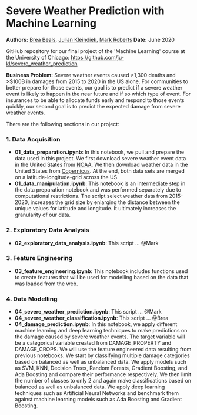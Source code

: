 # Severe Weather Prediction with Machine Learning

**Authors:** [Brea Beals](https://github.com/brbeals/), [Julian Kleindiek](https://github.com/ju-kl/), [Mark Roberts](https://github.com/markfroberts99/)
**Date:** June 2020

GitHub repository for our final project of the 'Machine Learning' course at the University of Chicago: https://github.com/ju-kl/severe_weather_prediction

**Business Problem:** Severe weather events caused >1,300 deaths and >$100B in damages from 2015 to 2020 in the US alone. For communities to better prepare for those events, our goal is to predict if a severe weather event is likely to happen in the near future and if so which type of event. For insurances to be able to allocate funds early and respond to those events quickly, our second goal is to predict the expected damage from severe weather events.

There are the following sections in our project:

### 1. Data Acquisition
- **01_data_preparation.ipynb**: In this notebook, we pull and prepare the data used in this project. We first download severe weather event data in the United States from [NOAA](https://www1.ncdc.noaa.gov/pub/data/swdi/stormevents/csvfiles/). We then download weather data in the United States from [Copernicus](https://cds.climate.copernicus.eu/cdsapp#!/dataset/reanalysis-era5-pressure-levels?tab=overview). At the end, both data sets are merged on a latitude-longitude-grid across the US.
- **01_data_manipulation.ipynb**: This notebook is an intermediate step in the data preparation notebook and was performed separately due to computational restrictions. The script select weather data from 2015-2020, increases the grid size by enlarging the distance between the unique values for latitude and longitude. It ultimately increases the granularity of our data.

### 2. Exploratory Data Analysis
- **02_exploratory_data_analysis.ipynb**: This script ... @Mark

### 3. Feature Engineering
- **03_feature_engineering.ipynb**: This notebook includes functions used to create features that will be used for modelling based on the data that was loaded from the web.

### 4. Data Modelling
- **04_severe_weather_prediction.ipynb**: This script ... @Mark
- **04_severe_weather_classification.ipynb**: This script ... @Brea
- **04_damage_prediction.ipynb**: In this notebook, we apply different machine learning and deep learning techniques to make predictions on the damage caused by severe weather events. The target variable will be a categorical variable created from DAMAGE_PROPERTY and DAMAGE_CROPS. We will use the feature engineered data resulting from previous notebooks. We start by classifying multiple damage categories based on balanced as well as unbalanced data. We apply models such as SVM, KNN, Decision Trees, Random Forests, Gradient Boosting, and Ada Boosting and compare their performance respectively.  We then limit the number of classes to only 2 and again make classifications based on balanced as well as unbalanced data. We apply deep learning techniques such as Artificial Neural Networks and benchmark them against machine learning models such as Ada Boosting and Gradient Boosting.
